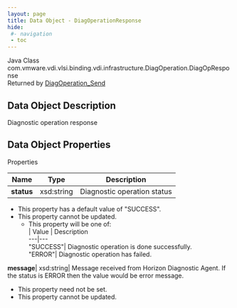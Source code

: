 ```yaml
---
layout: page
title: Data Object - DiagOperationResponse
hide:
 #- navigation
 - toc
---
```






Java Class
    com.vmware.vdi.vlsi.binding.vdi.infrastructure.DiagOperation.DiagOpResponse  
Returned by
     [DiagOperation_Send](vdi.infrastructure.DiagOperation.md#send)  

## Data Object Description 

Diagnostic operation response 

## Data Object Properties

Properties

Name |  Type |  Description   
---|---|---  
**status**|  xsd:string|  Diagnostic operation status   


  * This property has a default value of "SUCCESS".
* This property cannot be updated.
  * This property will be one of:  
|  Value |  Description   
---|---  
"SUCCESS"| Diagnostic operation is done successfully.  
"ERROR"| Diagnostic operation has failed.  

  
**message**|  xsd:string|  Message received from Horizon Diagnostic Agent. If the status is ERROR then the value would be error message.   


* This property need not be set.
* This property cannot be updated.

  
  
  

  
  

